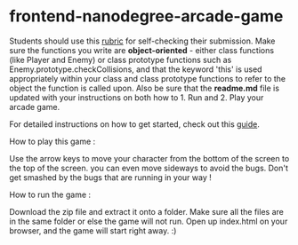 frontend-nanodegree-arcade-game
===============================

Students should use this [rubric](https://review.udacity.com/#!/projects/2696458597/rubric) for self-checking their submission. Make sure the functions you write are **object-oriented** - either class functions (like Player and Enemy) or class prototype functions such as Enemy.prototype.checkCollisions, and that the keyword 'this' is used appropriately within your class and class prototype functions to refer to the object the function is called upon. Also be sure that the **readme.md** file is updated with your instructions on both how to 1. Run and 2. Play your arcade game.

For detailed instructions on how to get started, check out this [guide](https://docs.google.com/document/d/1v01aScPjSWCCWQLIpFqvg3-vXLH2e8_SZQKC8jNO0Dc/pub?embedded=true).

How to play this game :

Use the arrow keys to move your character from the bottom of the screen to the top of the screen. you can even move sideways to avoid the bugs. Don't get smashed by the bugs that are running in your way !

How to run the game :

Download the zip file and extract it onto a folder. Make sure all the files are in the same folder or else the game will not run. Open up index.html on your browser, and the game will start right away. :)

